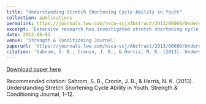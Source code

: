 ```yaml
---
title: "Understanding Stretch Shortening Cycle Ability in Youth"
collection: publications
permalink: https://journals.lww.com/nsca-scj/Abstract/2013/06000/Understanding_Stretch_Shortening_Cycle_Ability_in.10.aspx?trendmd-shared=%25SPONSORED%25
excerpt: 'Extensive research has investigated stretch shortening cycle (SSC) performance in adults; However, to date, only a few studies have investigated SSC ability in youths. Youths undergoing puberty experience many physiological changes, which includes changes to neuromuscular and musculotendinous systems. To understand the possible differences in SSC ability, this review will (A) briefly discuss maturation (biological vs. chronological, (B) Discuss the contribution of the active and passive components to SSC ability and how these components may change with maturation, and (C) review the literature that has quantified SSC ability across maturation via comparison of countermovement and squat jump performance.'
date: 2013-06-01
venue: 'Strength & Conditioning Journal'
paperurl: 'https://journals.lww.com/nsca-scj/Abstract/2013/06000/Understanding_Stretch_Shortening_Cycle_Ability_in.10.aspx?trendmd-shared=%25SPONSORED%25'
citation: 'Sahrom, S. B., Cronin, J. B., & Harris, N. K. (2013). Understanding Stretch Shortening Cycle Ability in Youth. Strength & Conditioning Journal, 1–12.'
---
```


[Download paper here](https://journals.lww.com/nsca-scj/Abstract/2013/06000/Understanding_Stretch_Shortening_Cycle_Ability_in.10.aspx?trendmd-shared=%25SPONSORED%25)

Recommended citation: Sahrom, S. B., Cronin, J. B., & Harris, N. K. (2013). Understanding Stretch Shortening Cycle Ability in Youth. Strength & Conditioning Journal, 1–12. 
